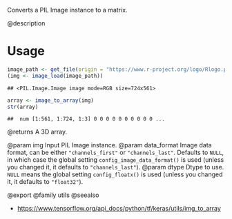 Converts a PIL Image instance to a matrix.

@description

# Usage

```r
image_path <- get_file(origin = "https://www.r-project.org/logo/Rlogo.png")
(img <- image_load(image_path))
```

```
## <PIL.Image.Image image mode=RGB size=724x561>
```

```r
array <- image_to_array(img)
str(array)
```

```
##  num [1:561, 1:724, 1:3] 0 0 0 0 0 0 0 0 0 0 ...
```

@returns
    A 3D array.

@param img Input PIL Image instance.
@param data_format Image data format, can be either `"channels_first"` or
    `"channels_last"`. Defaults to `NULL`, in which case the global
    setting `config_image_data_format()` is used (unless you
    changed it, it defaults to `"channels_last"`).
@param dtype Dtype to use. `NULL` means the global setting
    `config_floatx()` is used (unless you changed it, it
    defaults to `"float32"`).

@export
@family utils
@seealso
+ <https://www.tensorflow.org/api_docs/python/tf/keras/utils/img_to_array>
